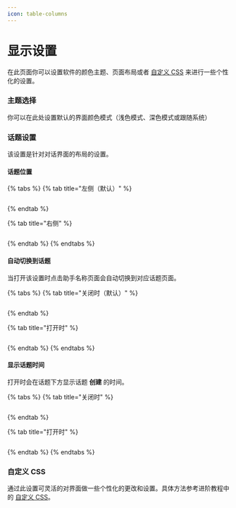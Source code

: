 ```yaml
---
icon: table-columns
---
```


# 显示设置

在此页面你可以设置软件的颜色主题、页面布局或者 [自定义 CSS](../../../personalization-settings/css.md) 来进行一些个性化的设置。

### 主题选择

你可以在此处设置默认的界面颜色模式（浅色模式、深色模式或跟随系统）

### 话题设置

该设置是针对对话界面的布局的设置。

#### 话题位置

{% tabs %}
{% tab title="左侧（默认）" %}
<figure><img src="../../../.gitbook/assets/image (10).png" alt=""><figcaption></figcaption></figure>
{% endtab %}

{% tab title="右侧" %}
<figure><img src="../../../.gitbook/assets/image (11).png" alt=""><figcaption></figcaption></figure>
{% endtab %}
{% endtabs %}

#### 自动切换到话题

当打开该设置时点击助手名称页面会自动切换到对应话题页面。

{% tabs %}
{% tab title="关闭时（默认）" %}
<figure><img src="../../../.gitbook/assets/Honeycam 2025-01-04 17-35-43.gif" alt=""><figcaption></figcaption></figure>
{% endtab %}

{% tab title="打开时" %}
<figure><img src="../../../.gitbook/assets/Honeycam 2025-01-04 17-38-18.gif" alt=""><figcaption></figcaption></figure>
{% endtab %}
{% endtabs %}

#### 显示话题时间

打开时会在话题下方显示话题 **创建** 的时间。

{% tabs %}
{% tab title="关闭时" %}
<figure><img src="../../../.gitbook/assets/image (14).png" alt=""><figcaption></figcaption></figure>
{% endtab %}

{% tab title="打开时" %}
<figure><img src="../../../.gitbook/assets/image (12).png" alt=""><figcaption></figcaption></figure>
{% endtab %}
{% endtabs %}

### 自定义 CSS

通过此设置可灵活的对界面做一些个性化的更改和设置。具体方法参考进阶教程中的 [自定义 CSS](../../../personalization-settings/css.md)。
